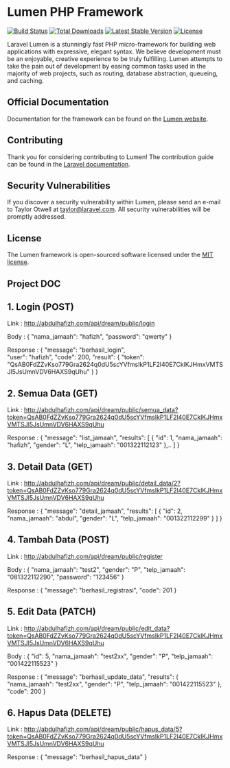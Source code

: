 # Lumen PHP Framework

[![Build Status](https://travis-ci.org/laravel/lumen-framework.svg)](https://travis-ci.org/laravel/lumen-framework)
[![Total Downloads](https://poser.pugx.org/laravel/lumen-framework/d/total.svg)](https://packagist.org/packages/laravel/lumen-framework)
[![Latest Stable Version](https://poser.pugx.org/laravel/lumen-framework/v/stable.svg)](https://packagist.org/packages/laravel/lumen-framework)
[![License](https://poser.pugx.org/laravel/lumen-framework/license.svg)](https://packagist.org/packages/laravel/lumen-framework)

Laravel Lumen is a stunningly fast PHP micro-framework for building web applications with expressive, elegant syntax. We believe development must be an enjoyable, creative experience to be truly fulfilling. Lumen attempts to take the pain out of development by easing common tasks used in the majority of web projects, such as routing, database abstraction, queueing, and caching.

## Official Documentation

Documentation for the framework can be found on the [Lumen website](https://lumen.laravel.com/docs).

## Contributing

Thank you for considering contributing to Lumen! The contribution guide can be found in the [Laravel documentation](https://laravel.com/docs/contributions).

## Security Vulnerabilities

If you discover a security vulnerability within Lumen, please send an e-mail to Taylor Otwell at taylor@laravel.com. All security vulnerabilities will be promptly addressed.

## License

The Lumen framework is open-sourced software licensed under the [MIT license](https://opensource.org/licenses/MIT).


## Project DOC

## 1. Login (POST)
Link : http://abdulhafizh.com/api/dream/public/login

Body :
{
    "nama_jamaah": "hafizh",
    "password": "qwerty"
}

Response :
{
"message": "berhasil_login",	
"user": "hafizh",
"code": 200,
"result": {
"token": "QsAB0FdZZvKso779Gra2624q0dU5scYVfmsIkP1LF2l40E7CklKJHmxVMTSJl5JsUmnVDV6HAXS9qUhu"
}
}

## 2. Semua Data (GET)
Link : http://abdulhafizh.com/api/dream/public/semua_data?token=QsAB0FdZZvKso779Gra2624q0dU5scYVfmsIkP1LF2l40E7CklKJHmxVMTSJl5JsUmnVDV6HAXS9qUhu 

Response : 
{
"message": "list_jamaah",
"results": [
{
"id": 1,
"nama_jamaah": "hafizh",
"gender": "L",
"telp_jamaah": "001322112123"
},..
]
}   

## 3. Detail Data (GET)
Link : http://abdulhafizh.com/api/dream/public/detail_data/2?token=QsAB0FdZZvKso779Gra2624q0dU5scYVfmsIkP1LF2l40E7CklKJHmxVMTSJl5JsUmnVDV6HAXS9qUhu

Response :
{
"message": "detail_jamaah",
"results": [
    {
        "id": 2,
        "nama_jamaah": "abdul",
        "gender": "L",
        "telp_jamaah": "001322112299"
    }
]
}

## 4. Tambah Data (POST)
Link : http://abdulhafizh.com/api/dream/public/register 

Body :
{
"nama_jamaah": "test2",
"gender": "P",
"telp_jamaah": "081322112290",
"password": "123456"
}   

Response :
{
"message": "berhasil_registrasi",
"code": 201
}

## 5. Edit Data (PATCH)
Link : http://abdulhafizh.com/api/dream/public/edit_data?token=QsAB0FdZZvKso779Gra2624q0dU5scYVfmsIkP1LF2l40E7CklKJHmxVMTSJl5JsUmnVDV6HAXS9qUhu

Body : 
{
"id": 5,
"nama_jamaah": "test2xx",
"gender": "P",
"telp_jamaah": "001422115523"
}

Response :
{
"message": "berhasil_update_data",
"results": {
    "nama_jamaah": "test2xx",
    "gender": "P",
    "telp_jamaah": "001422115523"
},
"code": 200
}

## 6. Hapus Data (DELETE)
Link : http://abdulhafizh.com/api/dream/public/hapus_data/5?token=QsAB0FdZZvKso779Gra2624q0dU5scYVfmsIkP1LF2l40E7CklKJHmxVMTSJl5JsUmnVDV6HAXS9qUhu

Response : 
{
"message": "berhasil_hapus_data"
}

